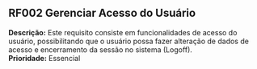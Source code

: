 ## RF002 Gerenciar Acesso do Usuário ##
**Descrição:** Este requisito consiste em funcionalidades de acesso do usuário, possibilitando que o usuário possa fazer alteração de dados de acesso e encerramento da sessão no sistema (Logoff).<br>
<b>Prioridade:</b> Essencial